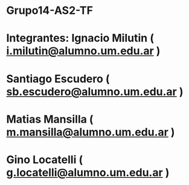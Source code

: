 # Grupo14-AS2-TF
# Integrantes: Ignacio Milutin ( i.milutin@alumno.um.edu.ar )
#              Santiago Escudero ( sb.escudero@alumno.um.edu.ar )
#              Matias Mansilla ( m.mansilla@alumno.um.edu.ar )
#              Gino  Locatelli ( g.locatelli@alumno.um.edu.ar )
